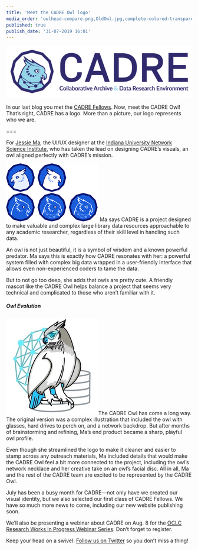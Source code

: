 ```yaml
---
title: 'Meet the CADRE Owl logo'
media_order: 'owlhead-compare.png,OldOwl.jpg,complete-colored-transparent (1).png'
published: true
publish_date: '31-07-2019 16:01'
---
```


![A purple and blue logo that reads "CADRE" with an owl attached to it](complete-colored-transparent%20%281%29.png)

In our last blog you met the [CADRE Fellows](https://cadre.iu.edu/website/grav/news-and-events/news/meet-cadres-first-class-of-fellows). Now, meet the CADRE Owl! That’s right, CADRE has a logo. More than a picture, our logo represents who we are.

===

For [Jessie Ma](http://iuni.iu.edu/about/people/person/jessie_ma), the UI/UX designer at the [Indiana University Network Science Institute](http://iuni.iu.edu/), who has taken the lead on designing CADRE’s visuals, an owl aligned perfectly with CADRE’s mission. 

![Five different versions of an illustrated owl: Two owls are white and facing opposite directions; the other three owls have various features including a network around their next and facial disks. ](owlhead-compare.png?classes=float-left) Ma says CADRE is a project designed to make valuable and complex large library data resources approachable to any academic researcher, regardless of their skill level in handling such data.

An owl is not just beautiful, it is a symbol of wisdom and a known powerful predator. Ma says this is exactly how CADRE resonates with her: a powerful system filled with complex big data wrapped in a user-friendly interface that allows even non-experienced coders to tame the data.

But to not go too deep, she adds that owls are pretty cute. A friendly mascot like the CADRE Owl helps balance a project that seems very technical and complicated to those who aren’t familiar with it. 

##### Owl Evolution
##### 
![This image shows a detailed drawing of a blue and grey owl. The owl wears glasses and is perched on databases. There is a blue network image in the background. ](OldOwl.jpg?classes=float-right)The CADRE Owl has come a long way. The original version was a complex illustration that included the owl with glasses, hard drives to perch on, and a network backdrop. But after months of brainstorming and refining, Ma’s end product became a sharp, playful owl profile. 

Even though she streamlined the logo to make it cleaner and easier to stamp across any outreach materials, Ma included details that would make the CADRE Owl feel a bit more connected to the project, including the owl’s network necklace and her creative take on an owl’s facial disc. All in all, Ma and the rest of the CADRE team are excited to be represented by the CADRE Owl.

July has been a busy month for CADRE—not only have we created our visual identity, but we also selected our first class of CADRE Fellows. We have so much more news to come, including our new website publishing soon. 

We’ll also be presenting a webinar about CADRE on Aug. 8 for the [OCLC Research Works in Progress Webinar Series](https://www.oclc.org/research/events/2019/082219-scaling-software-preservation-and-emulation-services.html). Don’t forget to register. 

Keep your head on a swivel: [Follow us on Twitter](https://twitter.com/CADRE_Project) so you don’t miss a thing!